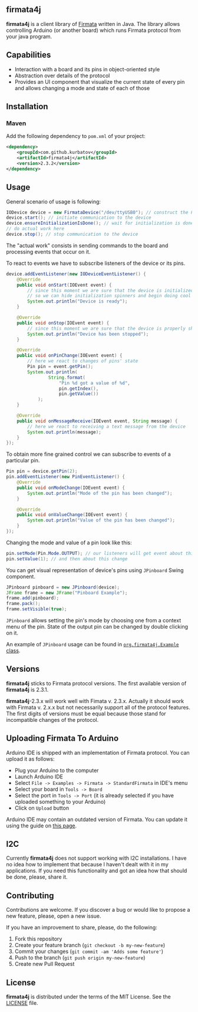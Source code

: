 ## firmata4j
**firmata4j** is a client library of [Firmata](http://www.firmata.org/) written
in Java. The library allows controlling Arduino (or another
board) which runs Firmata protocol from your java program.

## Capabilities
- Interaction with a board and its pins in object-oriented style
- Abstraction over details of the protocol
- Provides an UI component that visualize the current state of every pin and
allows changing a mode and state of each of those

## Installation

### Maven
Add the following dependency to `pom.xml` of your project:

```xml
<dependency>
    <groupId>com.github.kurbatov</groupId>
    <artifactId>firmata4j</artifactId>
    <version>2.3.2</version>
</dependency>
```

## Usage
General scenario of usage is following:
```java
IODevice device = new FirmataDevice("/dev/ttyUSB0"); // construct the Firmata device instance using the name of a port
device.start(); // initiate communication to the device
device.ensureInitializationIsDone(); // wait for initialization is done
// do actual work here
device.stop(); // stop communication to the device
```

The "actual work" consists in sending commands to the board and processing
events that occur on it.

To react to events we have to subscribe listeners of the device or its pins.

```java
device.addEventListener(new IODeviceEventListener() {
    @Override
    public void onStart(IOEvent event) {
        // since this moment we are sure that the device is initialized
        // so we can hide initialization spinners and begin doing cool stuff
        System.out.println("Device is ready");
    }

    @Override
    public void onStop(IOEvent event) {
        // since this moment we are sure that the device is properly shut down
        System.out.println("Device has been stopped");
    }

    @Override
    public void onPinChange(IOEvent event) {
        // here we react to changes of pins' state
        Pin pin = event.getPin();
        System.out.println(
                String.format(
                    "Pin %d got a value of %d",
                    pin.getIndex(),
                    pin.getValue())
            );
    }

    @Override
    public void onMessageReceive(IOEvent event, String message) {
        // here we react to receiving a text message from the device
        System.out.println(message);
    }
});
```

To obtain more fine grained control we can subscribe to events of a particular
pin.

```java
Pin pin = device.getPin(2);
pin.addEventListener(new PinEventListener() {
    @Override
    public void onModeChange(IOEvent event) {
        System.out.println("Mode of the pin has been changed");
    }

    @Override
    public void onValueChange(IOEvent event) {
        System.out.println("Value of the pin has been changed");
    }
});
```

Changing the mode and value of a pin look like this:

```java
pin.setMode(Pin.Mode.OUTPUT); // our listeners will get event about this change
pin.setValue(1); // and then about this change
```

You can get visual representation of device's pins using `JPinboard` Swing component.

```java
JPinboard pinboard = new JPinboard(device);
JFrame frame = new JFrame("Pinboard Example");
frame.add(pinboard);
frame.pack();
frame.setVisible(true);
```

`JPinboard` allows setting the pin's mode by choosing one from a context menu of
the pin. State of the output pin can be changed by double clicking on it.

An example of `JPinboard` usage can be found in
[`org.firmata4j.Example` class](https://github.com/kurbatov/firmata4j/blob/master/src/main/java/org/firmata4j/Example.java).

## Versions
**firmata4j** sticks to Firmata protocol versions. The first available version
of **firmata4j** is 2.3.1.

**firmata4j**-2.3.x will work well with Fimata v. 2.3.x. Actually it should work
with Firmata v. 2.x.x but not necessarily support all of the protocol features.
The first digits of versions must be equal because those stand for incompatible
changes of the protocol.

## Uploading Firmata To Arduino
Arduino IDE is shipped with an implementation of Firmata protocol. You can
upload it as follows:

- Plug your Arduino to the computer
- Launch Arduino IDE
- Select `File -> Examples -> Firmata -> StandardFirmata` in IDE's menu
- Select your board in `Tools -> Board`
- Select the port in `Tools -> Port` (it is already selected if you have uploaded something to your Arduino)
- Click on `Upload` button

Arduino IDE may contain an outdated version of Firmata.
You can update it using the guide on
[this page](https://github.com/firmata/arduino).

## I2C
Currently **firmata4j** does not support working with I2C installations.
I have no idea how to implement that because I haven't dealt with it in my
applications. If you need this functionality and got an idea how that should be
done, please, share it.

## Contributing
Contributions are welcome. If you discover a bug or would like to propose a new
feature, please, open a new issue.

If you have an improvement to share, please, do the following:

1. Fork this repository
2. Create your feature branch (`git checkout -b my-new-feature`)
3. Commit your changes (`git commit -am 'Adds some feature'`)
4. Push to the branch (`git push origin my-new-feature`)
5. Create new Pull Request

## License
**firmata4j** is distributed under the terms of the MIT License. See the
[LICENSE](https://github.com/kurbatov/firmata4j/blob/master/LICENSE) file.
